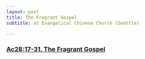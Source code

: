 ```yaml
---
layout: post
title: The Fragrant Gospel
subtitle: at Evangelical Chinese Church (Seattle)

---
```


### [Ac28:17-31, The Fragrant Gospel](/fragrant-gospel)
